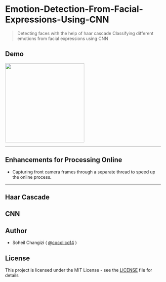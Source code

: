 # Emotion-Detection-From-Facial-Expressions-Using-CNN
> Detecting faces with the help of haar cascade
> Classifying different emotions from facial expressions using CNN

## Demo

<img src="./overview.gif" width="256" align="middle">

<hr />

## Enhancements for Processing Online

  - Capturing front camera frames through a separate thread to speed up the online process.
  
<hr />

## Haar Cascade


## CNN


## Author

  - Soheil Changizi ( [@cocolico14](https://github.com/cocolico14) )


## License

This project is licensed under the MIT License - see the [LICENSE](./LICENSE) file for details


